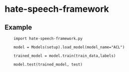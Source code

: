 # hate-speech-framework

## Example

        import hate-speech-framework.py

        model = Models(setup).load_model(model_name="ACL")

        trained_model = model.train(train_data,labels)

        model.test(trained_model, test)

>>>